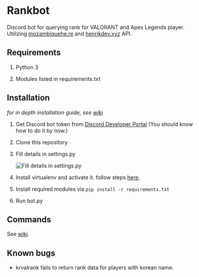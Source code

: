 # Rankbot

Discord bot for querying rank for VALORANT and Apex Legends player. Utilizing [mozambiquehe.re](https://apexlegendsapi.com/) and [henrikdev.xyz](https://docs.henrikdev.xyz/valorant.html) API.

## Requirements
1. Python 3

2. Modules listed in requirements.txt 

## Installation

*for in depth installation guide, see [wiki](https://github.com/gxjakkap/rankbot/wiki/Installation)*

1. Get Discord bot token from [Discord Developer Portal](https://discord.com/developers/applications) (You should know how to do it by now.)

2. Clone this repository 

3. Fill details in settings.py

   ![Fill details in settings.py](https://i.ibb.co/swH8tSB/Screenshot-64.png)
   
4. Install virtualenv and activate it. follow steps [here](https://docs.python-guide.org/dev/virtualenvs/#lower-level-virtualenv).

4. Install required modules via `pip install -r requirements.txt`

5. Run bot.py

## Commands

See [wiki](https://github.com/gxjakkap/rankbot/wiki).

## Known bugs

- krvalrank fails to return rank data for players with korean name.
